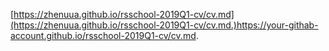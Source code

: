 [https://zhenuua.github.io/rsschool-2019Q1-cv/cv.md](https://zhenuua.github.io/rsschool-2019Q1-cv/cv.md.)https://your-githab-account.github.io/rsschool-2019Q1-cv/cv.md.